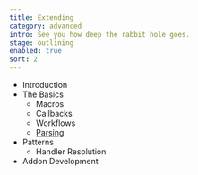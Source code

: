 ```yaml
---
title: Extending
category: advanced
intro: See you how deep the rabbit hole goes.
stage: outlining
enabled: true
sort: 2
---
```


- Introduction
- The Basics
    - Macros
    - Callbacks
    - Workflows
    - [Parsing](support#arr-parse)
- Patterns
    - Handler Resolution
- Addon Development
